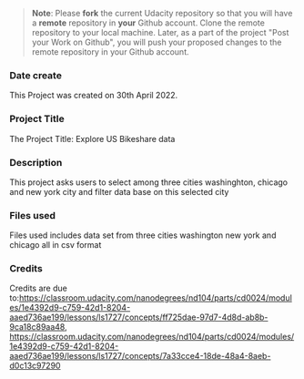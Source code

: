 >**Note**: Please **fork** the current Udacity repository so that you will have a **remote** repository in **your** Github account. Clone the remote repository to your local machine. Later, as a part of the project "Post your Work on Github", you will push your proposed changes to the remote repository in your Github account.

### Date create
This Project was created on 30th April 2022.

### Project Title
The Project Title: Explore US Bikeshare data

### Description
This project asks users to select among three cities washinghton, chicago and new york city and filter data base on this selected city

### Files used
Files used includes data set from three cities washington new york and chicago all in csv format

### Credits
Credits are due to:https://classroom.udacity.com/nanodegrees/nd104/parts/cd0024/modules/1e4392d9-c759-42d1-8204-aaed736ae199/lessons/ls1727/concepts/ff725dae-97d7-4d8d-ab8b-9ca18c89aa48, https://classroom.udacity.com/nanodegrees/nd104/parts/cd0024/modules/1e4392d9-c759-42d1-8204-aaed736ae199/lessons/ls1727/concepts/7a33cce4-18de-48a4-8aeb-d0c13c97290


